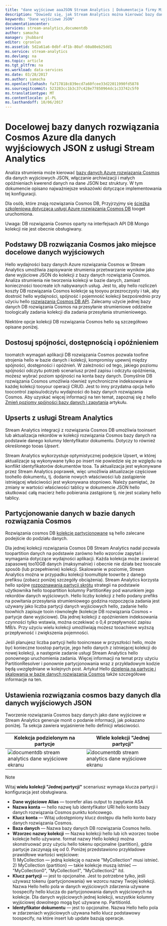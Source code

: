 ```yaml
---
title: "dane wyjściowe aaaJSON Stream Analytics | Dokumentacja firmy Microsoft"
description: "Dowiedz się, jak Stream Analytics można kierować bazy danych rozwiązania Cosmos Azure dla danych wyjściowych JSON archiwizowania danych i zapytania o małych opóźnieniach na dane JSON bez struktury."
keywords: "Dane wyjściowe JSON"
documentationcenter: 
services: stream-analytics,documentdb
author: samacha
manager: jhubbard
editor: cgronlun
ms.assetid: 5d2a61a6-0dbf-4f1b-80af-60a80eb25dd1
ms.service: stream-analytics
ms.devlang: na
ms.topic: article
ms.tgt_pltfrm: na
ms.workload: data-services
ms.date: 03/28/2017
ms.author: samacha
ms.openlocfilehash: fa717818c839ecd7a60fcee33d22011990fd5878
ms.sourcegitcommit: 523283cc1b3c37c428e77850964dc1c33742c5f0
ms.translationtype: MT
ms.contentlocale: pl-PL
ms.lasthandoff: 10/06/2017
---
```

# <a name="target-azure-cosmos-db-for-json-output-from-stream-analytics"></a>Docelowej bazy danych rozwiązania Cosmos Azure dla danych wyjściowych JSON z usługi Stream Analytics
Analiza strumienia może kierować [bazy danych Azure rozwiązania Cosmos](https://azure.microsoft.com/services/documentdb/) dla danych wyjściowych JSON, włączanie archiwizacji i małych opóźnieniach kwerend danych na dane JSON bez struktury. W tym dokumencie opisano najważniejsze wskazówki dotyczące implementowania tej konfiguracji.

Dla osób, które znają rozwiązania Cosmos DB, Przyjrzyjmy się [ścieżka szkoleniowa dotycząca usługi Azure rozwiązania Cosmos DB](https://azure.microsoft.com/documentation/learning-paths/documentdb/) tooget uruchomiona. 

Uwaga: DB rozwiązania Cosmos oparty na interfejsach API DB Mongo kolekcji nie jest obecnie obsługiwany. 

## <a name="basics-of-cosmos-db-as-an-output-target"></a>Podstawy DB rozwiązania Cosmos jako miejsce docelowe danych wyjściowych
Hello wydajności bazy danych Azure rozwiązania Cosmos w Stream Analytics umożliwia zapisywanie strumienia przetwarzanie wyników jako dane wyjściowe JSON do kolekcji z bazy danych rozwiązania Cosmos. Analiza strumienia nie tworzenia kolekcji w bazie danych, zamiast konieczności toocreate ich nabywanych usług. Jest to, aby hello rozliczeń koszty DB rozwiązania Cosmos kolekcje są tooyou przezroczysty i tak, aby dostroić hello wydajności, spójność i pojemność kolekcji bezpośrednio przy użyciu hello [rozwiązania Cosmos DB API](https://msdn.microsoft.com/library/azure/dn781481.aspx). Zalecamy użycie jednej bazy danych DB rozwiązania Cosmos na przesyłanie strumieniowe oddzielne toologically zadania kolekcji dla zadania przesyłania strumieniowego.

Niektóre opcje kolekcji DB rozwiązania Cosmos hello są szczegółowo opisane poniżej.

## <a name="tune-consistency-availability-and-latency"></a>Dostosuj spójności, dostępnością i opóźnieniem
toomatch wymagań aplikacji DB rozwiązania Cosmos pozwala toofine strojenia hello w bazie danych i kolekcji, kompromisy upewnij między spójności, dostępności i opóźnień. W zależności od tego, jakiego poziomu spójności odczytu potrzeb scenariusz przed zapisu i odczytu opóźnienia, możesz wybrać poziom spójności na konta bazy danych. Domyślnie DB rozwiązania Cosmos umożliwia również synchroniczne indeksowania w każdej kolekcji tooyour operacji CRUD. Jest to inny przydatna opcja hello toocontrol zapisu/odczytu wydajności do bazy danych rozwiązania Cosmos. Aby uzyskać więcej informacji na ten temat, zapoznaj się z hello [Zmień poziomy spójności bazy danych i zapytania](../documentdb/documentdb-consistency-levels.md) artykułu.

## <a name="upserts-from-stream-analytics"></a>Upserts z usługi Stream Analytics
Stream Analytics integracji z rozwiązania Cosmos DB umożliwia tooinsert lub aktualizacja rekordów w kolekcji rozwiązania Cosmos bazy danych na podstawie danego kolumny Identyfikator dokumentu. Dotyczy to również określonego tooas *Upsert*.

Stream Analytics wykorzystuje optymistycznej podejście Upsert, w której aktualizacje są wykonywane tylko po insert nie powiedzie się ze względu na konflikt identyfikatorów dokumentów tooa. Ta aktualizacja jest wykonywane przez Stream Analytics poprawek, więc umożliwia aktualizacje częściowe toohello dokumentu, tj. dodanie nowych właściwości lub zastąpienie istniejącej właściwości jest wykonywana stopniowo. Należy pamiętać, że zmiany w wartości właściwości tablicy w dokumencie JSON hello skutkować całą macierz hello pobierania zastąpione tj. nie jest scalany hello tablicy.

## <a name="data-partitioning-in-cosmos-db"></a>Partycjonowanie danych w bazie danych rozwiązania Cosmos
Rozwiązania cosmos DB [kolekcje partycjonowane](../cosmos-db/partition-data.md) są hello zalecane podejście do podziału danych. 

Dla jednej kolekcji rozwiązania Cosmos DB Stream Analytics nadal pozwala toopartition danych na podstawie zarówno hello wzorców zapytań i wymagania dotyczące wydajności aplikacji. Każda kolekcja może zawierać zapasowej too10GB danych (maksymalnie) i obecnie nie działa bez tooscale sposób (lub przepełnienie) kolekcji. Skalowanie w poziomie, Stream Analytics można w przypadku kolekcji toomultiple toowrite z danego prefiksu (zobacz poniżej szczegóły obciążenia). Stream Analytics korzysta hello spójne [rozpoznawania partycji skrótu](https://msdn.microsoft.com/library/azure/microsoft.azure.documents.partitioning.hashpartitionresolver.aspx) strategii na podstawie użytkownika hello toopartition kolumny PartitionKey pod warunkiem jego rekordów danych wyjściowych. Hello liczby kolekcji z hello podany prefiks na powitania przesyłania strumieniowego godzina rozpoczęcia zadania jest używany jako liczba partycji danych wyjściowych hello, zadanie hello toowhich zapisuje tooin równoległe (kolekcje DB rozwiązania Cosmos = partycje dane wyjściowe). Dla jednej kolekcji z opóźnieniem indeksowania czynności tylko wstawia, można oczekiwać o 0,4 przepływność zapisu MB/s. Przy użyciu wielu kolekcji umożliwiają możesz tooachieve wyższą przepływność i zwiększenia pojemności.

Jeśli planujesz liczba partycji hello tooincrease w przyszłości hello, może być konieczne toostop partycje, jego hello danych z istniejącej kolekcji do nowej kolekcji, a następnie zadanie usługi Stream Analytics hello ponownego uruchomienia zadania. Więcej informacji na temat przy użyciu PartitionResolver i ponownie partycjonowania wraz z przykładowym kodzie będą uwzględniane w kolejnych post. Artykuł Hello [dzielenia na partycje i skalowania w bazie danych rozwiązania Cosmos](../documentdb/documentdb-partition-data.md) także szczegółowe informacje na ten.

## <a name="cosmos-db-settings-for-json-output"></a>Ustawienia rozwiązania cosmos bazy danych dla danych wyjściowych JSON
Tworzenie rozwiązania Cosmos bazy danych jako dane wyjściowe w Stream Analytics generuje monit o podanie informacji, jak pokazano poniżej. Ta sekcja zawiera wyjaśnienie hello definicji właściwości.

Kolekcja podzielonym na partycje | Wiele kolekcji "Jednej partycji"
---|---
![documentdb stream analytics dane wyjściowe ekranu](media/stream-analytics-documentdb-output/stream-analytics-documentdb-output-1.png) |  ![documentdb stream analytics dane wyjściowe ekranu](media/stream-analytics-documentdb-output/stream-analytics-documentdb-output-2.png)


  
> [!NOTE]
> Witaj **wielu kolekcji "Jednej partycji"** scenariusz wymaga klucza partycji i konfiguracja jest obsługiwana. 

* **Dane wyjściowe Alias** — toorefer alias output to zapytanie ASA  
* **Nazwa konta** — hello nazwę lub identyfikator URI hello konto bazy danych rozwiązania Cosmos punktu końcowego.  
* **Klucz konta** — Witaj udostępniony klucz dostępu dla hello konto bazy danych rozwiązania Cosmos.  
* **Baza danych** — Nazwa bazy danych DB rozwiązania Cosmos hello.  
* **Wzorzec nazwy kolekcji** — Nazwa kolekcji hello lub ich wzorzec toobe kolekcje hello używane. format nazwy Hello kolekcji można skonstruować przy użyciu hello tokenu opcjonalne {partition}, gdzie partycje zaczynają się od 0. Poniżej przedstawiono przykładowe prawidłowe wartości wejściowe:  
  1\) MyCollection — jedną kolekcję o nazwie "MyCollection" musi istnieć.  
  2\) MyCollection {partition} — takie kolekcje muszą istnieć — "MyCollection0", "MyCollection1", "MyCollection2" itd.  
* **Klucz partycji** — jest to opcjonalne. Jest to potrzebne tylko, jeśli używasz tokenu {partycjonowania} we wzorcu nazwy Twojej kolekcji. Nazwa Hello hello pola w danych wyjściowych zdarzenia używane toospecify hello klucza do partycjonowania danych wyjściowych na kolekcje. Dla danych wyjściowych jednej kolekcji, wszystkie kolumny wyjściowej dowolnego mogą być używane np. PartitionId.  
* **Identyfikator dokumentu** — jest to opcjonalne. Nazwa Hello hello pola w zdarzeniach wyjściowych używana hello klucz podstawowy toospecify, na które insert lub update bazują operacje.  
